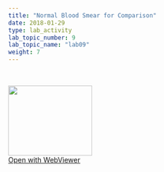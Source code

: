 ```yaml
---
title: "Normal Blood Smear for Comparison"
date: 2018-01-29
type: lab_activity
lab_topic_number: 9
lab_topic_name: "lab09"
weight: 7
---
```

<div class="entrybody">
<p><br clear="all"></p>

<div class="thumbnail"><a href="http://virtualslides.cumc.columbia.edu/Heme%20Path%2007.svs/view.apml?" target="_blank"><img alt="" src="http://pathologylab.ccnmtl.columbia.edu/assets/images/slide_hemepath7.jpg" width="170" height="142" class="mt-image-left"></a><br><a href="http://virtualslides.cumc.columbia.edu/Heme%20Path%2007.svs/view.apml?" target="_blank">Open with WebViewer</a></div>
						
</div>
